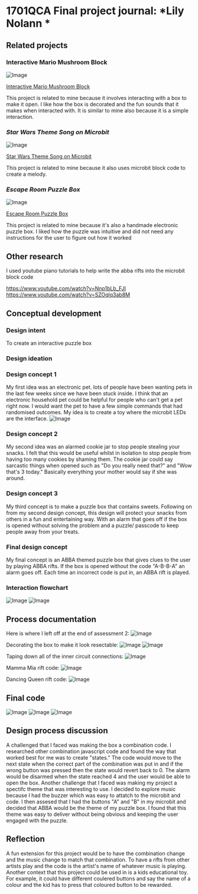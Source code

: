 # 1701QCA Final project journal: *Lily Nolann  *

<!--- As for other assessments, fill out the following journal sections with information relevant to your project. --->

<!--- Markdown reference: https://guides.github.com/features/mastering-markdown/ --->

## Related projects ##
<!--- Find about 6 related projects to the project you choose. A project might be related through  function, technology, materials, fabrication, concept, or code. Don't forget to place an image of the related project in the appropriate folder and insert the filename in the appropriate places below. Copy the markdown block of code below for each project you are showing. --->

### Interactive Mario Mushroom Block ###


<!--- Modify code to insert image of related project below --->
![Image](mario.png)

<!--- Fill out name and link to related project in the code below. --->
[Interactive Mario Mushroom Block](https://create.arduino.cc/projecthub/sclandinin/interactive-mario-mushroom-block-2235dd)

<!--- Include information about why this project is related to yours. --->
This project is related to mine because it involves interacting with a box to make it open. I like how the box is decorated and the fun sounds that it makes when interacted with. It is similar to mine also because it is a simple interaction.

### *Star Wars Theme Song on Microbit* ###

<!--- Modify code to insert image of related project below --->
![Image](starwars.png)

<!--- Fill out name and link to related project in the code below. --->
[Star Wars Theme Song on Microbit](https://makecode.microbit.org/v0/64323-10091-30877-83077)

<!--- Include information about why this project is related to yours. --->
This project is related to mine because it also uses microbit block code to create a melody. 


### *Escape Room Puzzle Box* ###

<!--- Modify code to insert image of related project below --->
![Image](escape.png)

<!--- Fill out name and link to related project in the code below. --->
[Escape Room Puzzle Box](https://www.youtube.com/watch?v=Y84joDbEV3w)

<!--- Include information about why this project is related to yours. --->
This project is related to mine because it's also a handmade electronic puzzle box. I liked how the puzzle was intuitive and did not need any instructions for the user to figure out how it worked

## Other research ##
<!--- Include here any other relevant research you have done. This might include identifying readings, tutorials, videos, technical documents, or other resources that have been helpful. For each particular source, add a comment or two about why it is relevant or what you have taken from it. You should include a reference or link to each of these resources. --->

I used youtube piano tutorials to help write the abba rifts into the microbit block code

https://www.youtube.com/watch?v=Nnp1bLb_FJI
https://www.youtube.com/watch?v=SZOqlq3ab8M

## Conceptual development ##

### Design intent ###
To create an interactive puzzle box 

### Design ideation ###
<!--- Document your ideation process. This will include the design concepts presented for assessment 2. You can copy and paste that information here. --->
### Design concept 1 ###

My first idea was an electronic pet. lots of people have been wanting pets in the last few weeks since we have been stuck inside. I think that an electronic household pet could be helpful for people who can't get a pet right now. I would want the pet to have a few simple commands that had randomised outcomes. My idea is to create a toy where the microbit LEDs are the interface.
![Image](pet.png)


### Design concept 2 ###
My second idea was an alarmed cookie jar to stop people stealing your snacks. I felt that this would be useful whilst in isolation to stop people from having too many cookies by shaming them. The cookie jar could say sarcastic things when opened such as "Do you really need that?" and "Wow that's 3 today." Basically everything your mother would say if she was around.

### Design concept 3 ###
My third concept is to make a puzzle box that contains sweets. Following on from my second design concept, this design will protect your snacks from others in a fun and entertaining way. With an alarm that goes off if the box is opened without solving the problem and a puzzle/ passcode to keep people away from your treats.


### Final design concept ###
My final concept is an ABBA themed puzzle box that gives clues to the user by playing ABBA rifts. If the box is opened without the code "A-B-B-A" an alarm goes off. Each time an incorrect code is put in, an ABBA rift is played.

### Interaction flowchart ###
<!--- Include an interaction flowchart of the interaction process in your project. Make sure you think about all the stages of interaction step-by-step. Also make sure that you consider actions a user might take that aren't what you intend in an ideal use case. Insert an image of it below. It might just be a photo of a hand-drawn sketch, not a carefully drawn digital diagram. It just needs to be legible. --->

![Image](flowchart.png)
![Image](flowchart2.png)


## Process documentation ##
<!--- In this section, include text and images (and potentially links to video) that represent the development of your project including sources you've found (URLs and written references), choices you've made, sketches you've done, iterations completed, materials you've investigated, and code samples. Use the markdown reference for help in formatting the material.

This should have quite a lot of information! It will likely include most of the process documentation from assessment 2 which can be copied and pasted here.

Use subheadings to structure this information. See https://guides.github.com/features/mastering-markdown/ for details of how to insert subheadings.

There will likely by a dozen or so images of the project under construction. The images should help explain why you've made the choices you've made as well as what you have done. --->
Here is where I left off at the end of assessment 2:
![Image](progress.png)

Decorating the box to make it look resectable:
![Image](progress1.png)
![Image](decorating.png)

Taping down all of the inner circuit connections:
![Image](progress2.png)

Mamma Mia rift code:
![Image](mammamia.png)

Dancing Queen rift code:
![Image](danceing.png)

## Final code ##

<!--- Include here screenshots of the final code you used in the project if it is done with block coding. If you have used javascript, micropython, C, or other code, include it as text formatted as code using a series of three backticks ` before and after the code block. See https://guides.github.com/features/mastering-markdown/ for more information about that formatting. --->

![Image](1code.png)
![Image](2code.png)
![Image](3code.png)

## Design process discussion ##
<!--- Discuss your process used in this project, particularly with reference to aspects of the Double Diamond design methodology or other relevant design process. --->
A challenged that I faced was making the box a combination code. I researched other combination javascript code and found the way that worked best for me was to create "states." The code would move to the next state when the correct part of the combination was put in and if the wrong button was pressed then the state would revert back to 0. The alarm would be disarmed when the state reached 4 and the user would be able to open the box. Another challenge that I faced was making my project a spectifc theme that was interesting to use. I decided to explore music because I had the buzzer which was easy to attatch to the microbit and code. I then assesed that I had the buttons "A" and "B" in my microbit and decided that ABBA would be the theme of my puzzle box. I found that this theme was easy to deliver without being obvious and keeping the user engaged with the puzzle.

## Reflection ##

<!--- Describe the parts of your project you felt were most successful and the parts that could have done with improvement, whether in terms of outcome, process, or understanding.

I felt that my presentation and decoration of the box was very sucsessful and aesthetically pleasing. I think that my ABBA rifts weren't as instant;y recognisable as I would like. In testing lots of people needed to be prompted to understand what song was playing.

What techniques, approaches, skills, or information did you find useful from other sources (such as the related projects you identified earlier)?
I found sources that I felt were useful for my project and gave me inspiration to make mine more interactive and fun to use. The Mario Block project gave me inspiration to decorate my project a specific theme and the Star Wars music code helped me to write my own rendition of popular music. 

What parts of your project do you feel are novel? This is IMPORTANT to help justify a key component of the assessment rubric.

I feel that the musical element of my project is novel. When the user recognises the tune, puts in the correct combination and sees the tick appear, it is very rewarding and not an experience that you would have in a regular day. I also think that it is aesthetically pleasing and is an interesting object that people are inquisitive about when they see it.

What might be an interesting extension of this project? In what other contexts might this project be used? --->

A fun extension for this project would be to have the combination change and the music change to match that combination. To have a rifts from other artists play and the code is the artist's name of whatever music is playing. Another context that this project could be used in is a kids educational toy. For example, it could have different coulered buttons and say the name of a colour and the kid has to press that coloured button to be rewarded.
